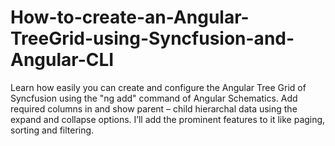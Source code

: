 # How-to-create-an-Angular-TreeGrid-using-Syncfusion-and-Angular-CLI
Learn how easily you can create and configure the Angular Tree Grid of Syncfusion using the "ng add" command of Angular Schematics.  Add required columns in and show parent – child hierarchal data using the expand and collapse options. I’ll add the prominent features to it like paging, sorting and filtering.
